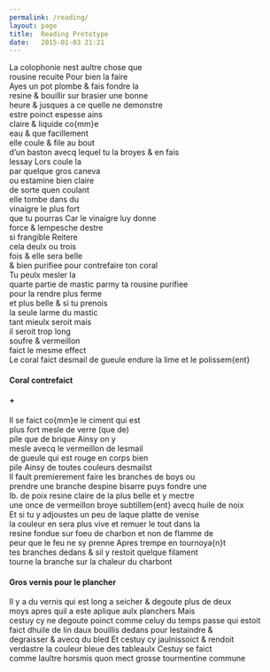 ```yaml
---
permalink: /reading/
layout: page
title:  Reading Prototype
date:   2015-01-03 21:21
---
```


<div id="reading-pane" class="reading">
  <div class="image-viewer">
    <div id="image-view-seadragon" ></div>
  </div>
  <div class="divider"></div>
  <div id="transcription-view" class="transcription">
    <div class="part-1">
      La colophonie nest aultre chose que <br/>
      rousine recuite Pour bien la faire<br/>
      Ayes un pot plombe & fais fondre la <br/>
      resine & bouillir sur brasier une bonne <br/>
      heure & jusques a ce quelle ne demonstre<br/>
      estre poinct espesse ains<br/>
      claire & liquide co{mm}e<br/>
      eau & que facillement<br/>
      elle coule & file au bout<br/>
      d’un baston avecq lequel tu la broyes & en fais<br/>
      lessay Lors coule la<br/>
      par quelque gros caneva<br/>
      ou estamine bien claire<br/>
      de sorte quen coulant<br/>
      elle tombe dans du<br/>
      vinaigre le plus fort<br/>
      que tu pourras Car le vinaigre luy donne<br/>
      force & lempesche destre<br/>
      si frangible Reitere<br/>
      cela deulx ou trois<br/>
      fois & elle sera belle<br/>
      & bien purifiee pour contrefaire ton coral<br/>
      Tu peulx mesler la<br/>
      quarte partie de mastic parmy ta rousine purifiee<br/>
      pour la rendre plus ferme<br/>
      et plus belle & si tu prenois<br/>
      la seule larme du mastic<br/>
      tant mieulx seroit mais<br/>
      il seroit trop long<br/>
      soufre & vermeillon<br/>
      faict le mesme effect<br/>
    </div>
    <div class="part-2">
     Le coral faict desmail de gueule endure la lime et le polissem{ent}<br/>
    </div>
    <div class="part-3">
       <h4>Coral contrefaict</h4>
       <h4 class='center'>+</h4>
    </div>
    <div class="part-4">
      Il se faict co{mm}e le ciment qui est<br/>
      plus fort mesle de verre (que de)<br/>
      pile que de brique Ainsy on y<br/>
      mesle avecq le vermeillon de lesmail<br/>
      de gueule qui est rouge en corps bien <br/>
      pile Ainsy de toutes couleurs desmailst<br/>
    </div>
    <div class="part-5">
      Il fault premierement faire les branches de boys ou<br/>
      prendre une branche despine bisarre puys fondre une<br/>
      lb. de poix resine claire de la plus belle et y mectre<br/>
      une once de vermeillon broye subtillem{ent} avecq huile de noix<br/>
      Et si tu y adjoustes un peu de laque platte de venise<br/>
      la couleur en sera plus vive et remuer le tout dans la<br/>
      resine fondue sur foeu de charbon et non de flamme de<br/>
      peur que le feu ne sy prenne Apres trempe en tournoya{n}t<br/>
      tes branches dedans & sil y restoit quelque filament<br/>
      tourne la branche sur la chaleur du charbont<br/>
    </div>
    <div class="part-6">
      <h4>Gros vernis pour le plancher</h4>
      Il y a du vernis qui est long a seicher & degoute plus de deux<br/>
      moys apres quil a este aplique aulx planchers Mais<br/>
      cestuy cy ne degoute poinct comme celuy du temps passe qui estoit<br/> faict dhuile de lin daux bouillis dedans pour lestaindre &<br/>
      degraisser & avecq du bled Et cestuy cy jaulnissoict & rendoit<br/> verdastre la couleur bleue des tableaulx Cestuy se faict<br/>
      comme laultre horsmis quon mect grosse tourmentine commune<br/>
    </div>
  </div>
</div>
